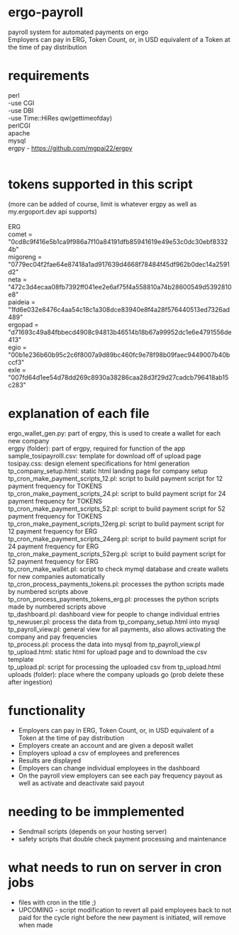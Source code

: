 # ergo-payroll
payroll system for automated payments on ergo<br>
Employers can pay in ERG, Token Count, or, in USD equivalent of a Token at the time of pay distribution


# requirements<br>
perl<br>
  -use CGI<br>
  -use DBI<br>
  -use Time::HiRes qw(gettimeofday)<br>
perlCGI<br>
apache<br>
mysql<br>
ergpy - https://github.com/mgpai22/ergpy<br>
<br>
# tokens supported in this script<br>
(more can be added of course, limit is whatever ergpy as well as my.ergoport.dev api supports)<br>
<br>
ERG<br>
comet = "0cd8c9f416e5b1ca9f986a7f10a84191dfb85941619e49e53c0dc30ebf83324b"<br>
migoreng = "0779ec04f2fae64e87418a1ad917639d4668f78484f45df962b0dec14a2591d2"<br>
neta = "472c3d4ecaa08fb7392ff041ee2e6af75f4a558810a74b28600549d5392810e8"<br>
paideia = "1fd6e032e8476c4aa54c18c1a308dce83940e8f4a28f576440513ed7326ad489"<br>
ergopad = "d71693c49a84fbbecd4908c94813b46514b18b67a99952dc1e6e4791556de413"<br>
egio = "00b1e236b60b95c2c6f8007a9d89bc460fc9e78f98b09faec9449007b40bccf3"<br>
exle = "007fd64d1ee54d78dd269c8930a38286caa28d3f29d27cadcb796418ab15c283"<br>

# explanation of each file<br>
ergo_wallet_gen.py: part of ergpy, this is used to create a wallet for each new company<br>
ergpy (folder): part of ergpy, required for function of the app<br>
sample_tosipayrolll.csv: template for download off of upload page<br>
tosipay.css: design element specifications for html generation<br>
tp_company_setup.html: static html landing page for company setup<br>
tp_cron_make_payment_scripts_12.pl: script to build payment script for 12 payment frequency for TOKENS<br>
tp_cron_make_payment_scripts_24.pl: script to build payment script for 24 payment frequency for TOKENS<br>
tp_cron_make_payment_scripts_52.pl: script to build payment script for 52 payment frequency for TOKENS<br>
tp_cron_make_payment_scripts_12erg.pl: script to build payment script for 12 payment frequency for ERG<br>
tp_cron_make_payment_scripts_24erg.pl: script to build payment script for 24 payment frequency for ERG<br>
tp_cron_make_payment_scripts_52erg.pl: script to build payment script for 52 payment frequency for ERG<br>
tp_cron_make_wallet.pl: script to check mymql database and create wallets for new companies automatically<br>
tp_cron_process_payments_tokens.pl: processes the python scripts made by numbered scripts above<br>
tp_cron_process_payments_tokens_erg.pl: processes the python scripts made by numbered scripts above<br>
tp_dashboard.pl: dashboard view for people to change individual entries<br>
tp_newuser.pl: process the data from tp_company_setup.html into mysql<br>
tp_payroll_view.pl: general view for all payments, also allows activating the company and pay frequencies<br>
tp_process.pl: process the data into mysql from tp_payroll_view.pl<br>
tp_upload.html: static html for upload page and to download the csv template<br>
tp_upload.pl: script for processing the uploaded csv from tp_upload.html<br>
uploads (folder): place where the company uploads go (prob delete these after ingestion)<br>

# functionality<br>
- Employers can pay in ERG, Token Count, or, in USD equivalent of a Token at the time of pay distribution<br>
- Employers create an account and are given a deposit wallet<br>
- Employers upload a csv of employees and preferences<br>
- Results are displayed<br>
- Employers can change individual employees in the dashboard<br>
- On the payroll view employers can see each pay frequency payout as well as activate and deactivate said payout<br>

# needing to be immplemented<br>
- Sendmail scripts (depends on your hosting server)<br>
- safety scripts that double check payment processing and maintenance<br>

# what needs to run on server in cron jobs<br>
- files with cron in the title ;)<br>
- UPCOMING - script modification to revert all paid employees back to not paid for the cycle right before the new payment is initiated, will remove when made<br>


